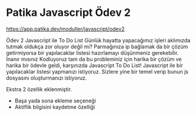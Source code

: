 # Patika Javascript Ödev 2

https://app.patika.dev/moduller/javascript/odev2

Ödev 2
Javascript ile To Do List
Günlük hayatta yapacağımız işleri aklımızda tutmak oldukça zor oluyor değil mi? Parmağınıza ip bağlamak da bir çözüm getirmiyorsa bir yapılacaklar listesi hazırlamayı düşünmeniz gerekebilir. İnanır mısınız Kodluyoruz tam da bu probleminiz için harika bir çözüm ve harika bir ödevle geldi, karşınızda Javascript To Do List! Javascript ile bir yapılacaklar listesi yapmanızı istiyoruz. Sizlere yine bir temel verip bunun js dosyasını oluşturmanızı istiyoruz.


Ekstra 2 özellik eklenmiştir.
- Başa yada sona ekleme seçeneği
- Aktiflik bilgisini kaydetme özelliği
